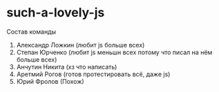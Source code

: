 # such-a-lovely-js



Состав команды

1. Александр Ложкин (любит js больше всех)
2. Степан Юрченко (любит js меньшн всех потому что писал на нём больше всех)
3. Анчутин Никита (хз что написать)
4. Аретмий Рогов (готов протестировать всё, даже js)
5. Юрий Фролов (Похож)
